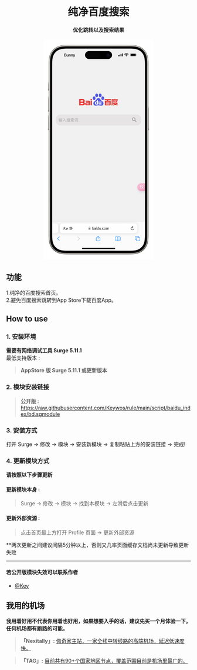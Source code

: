 <h1 align="center">纯净百度搜索</h1>

<h4 align="center">优化跳转以及搜索结果</h4>

<p align="center">
<img src="https://raw.githubusercontent.com/rceayo/qx-loon/main/Surge/Plugins/Spec/Baidu_index/img/1.PNG" width="300"></img>
</p>

## 功能
1.纯净的百度搜索首页。<br>
2.避免百度搜索跳转到App Store下载百度App。

## How to use
### 1. 安装环境
**需要有网络调试工具 Surge 5.11.1**<br>
最低支持版本 :<br>
>**AppStore 版 Surge 5.11.1 或更新版本**<br>

### 2. 模块安装链接
> **公开版 :** https://raw.githubusercontent.com/Keywos/rule/main/script/baidu_index/bd.sgmodule<br>

### 3. 安装方式
打开 Surge -> 修改 -> 模块 -> 安装新模块 -> 复制粘贴上方的安装链接 -> 完成!

### 4. 更新模块方式
**请按照以下步骤更新**<br>
#### 更新模块本身 : 
>Surge -> 修改 -> 模块 -> 找到本模块 -> 左滑后点击更新<br>
#### 更新外部资源 : 
>点击首页最上方打开 Profile 页面 -> 更新外部资源 <br>

**两次更新之间建议间隔5分钟以上，否则又几率页面缓存文档尚未更新导致更新失败<br>

---
#### 若公开版模块失效可以联系作者
- [@Key](https://github.com/Keywos)

## 我用的机场
**我用着好用不代表你用着也好用，如果想要入手的话，建议先买一个月体验一下。任何机场都有跑路的可能。**<br>
> **「Nexitally」:** [佩奇家主站，一家全线中转线路的高端机场，延迟低速度快。](https://naiixi.com/signupbyemail.aspx?MemberCode=0b532ff85dda43e595fb1ae17843ae6d20211110231626) <br>

> **「TAG」:** [目前共有90+个国家地区节点，覆盖范围目前是机场里最广的。](https://tagss04.pro/#/auth/hlnIqYOx)
